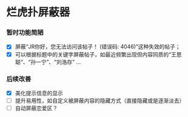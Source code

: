 # 烂虎扑屏蔽器
### 暂时功能简陋
- [x] 屏蔽“JR你好，您无法访问该帖子！ (错误码: 4046)”这种失效的帖子；
- [x] 可以根据标题中的关键字屏蔽帖子，如最近频繁出现但内容同质的“王思聪”、“孙一宁”、“刘浩存” ...

### 后续改善
- [x] 美化提示信息的显示
- [ ] 提升易用性，如自定义被屏蔽内容的隐藏方式（直接隐藏或是逐渐淡去）
- [ ] 自动屏蔽恋爱区？
